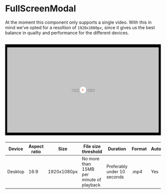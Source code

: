 # FullScreenModal

At the moment this component only supports a single video.
With this in mind we've opted for a resoltion of  `1920x1080px`, since it gives us the best balance in quailty and performance for the different devices.

![section image](./image.png)
---
<!--
FullScreenModal
Storybook: http://localhost:6006/?path=/story/organisms-fullscreenmodal--default
-->


| Device  | Aspect ratio | Size        | File size threshold                      | Duration                    | Format | Autoplay | Audio     | Preset        |
| ------- | ------------ | ----------- | ---------------------------------------- | --------------------------- | ------ | -------- | --------- | ------------- |
| Desktop | 16:9         | 1920x1080px | No more than 15MB per minute of playback | Preferably under 10 seconds | .mp4   | Yes      | Optional  | [Download](#) |
